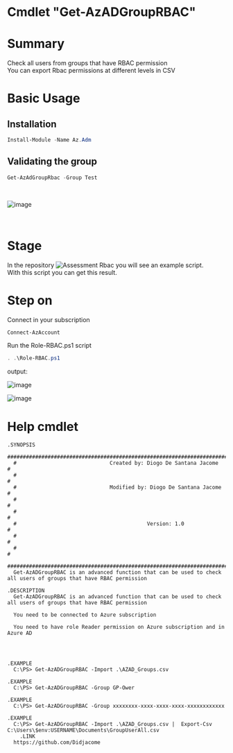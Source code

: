 # Cmdlet "Get-AzADGroupRBAC"

# Summary
Check all users from groups that have RBAC permission <br>
You can export Rbac permissions at different levels in CSV

# Basic Usage
## Installation

```powershell
Install-Module -Name Az.Adm
```
## Validating the group
```powershell
Get-AzAdGroupRbac -Group Test
```
<br>

![image](https://user-images.githubusercontent.com/83463639/158490268-47d96c7e-2123-476f-b758-e17f1cdf968b.png)

<br>

# Stage

In the repository ![Assessment Rbac](https://github.com/Didjacome/Modules.Azure/tree/main/script/Assessment-Rbac)  you will see an example script.
<br>
With this script you can get this result.

# Step on
Connect in your subscription
```powershell
Connect-AzAccount 
```


Run the Role-RBAC.ps1 script

```powershell
. .\Role-RBAC.ps1
```

output:

![image](https://user-images.githubusercontent.com/83463639/158035768-0b4dce52-bf0b-49ab-90e3-4e31ac00bd9c.png)


![image](https://user-images.githubusercontent.com/83463639/158035479-132067c2-5002-4aa7-b78a-003ff53baf99.png)




# Help cmdlet




      
    .SYNOPSIS
      #################################################################################################################
      #                              Created by: Diogo De Santana Jacome                                              #
      #                                                                                                               #
      #                              Modified by: Diogo De Santana Jacome                                             #
      #                                                                                                               #
      #                                                                                                               #
      #                                          Version: 1.0                                                         #
      #                                                                                                               #
      #                                                                                                               #
      #################################################################################################################   
      Get-AzADGroupRBAC is an advanced function that can be used to check all users of groups that have RBAC permission
    
    .DESCRIPTION
      Get-AzADGroupRBAC is an advanced function that can be used to check all users of groups that have RBAC permission

      You need to be connected to Azure subscription 

      You need to have role Reader permission on Azure subscription and in Azure AD



    
    .EXAMPLE
      C:\PS> Get-AzADGroupRBAC -Import .\AZAD_Groups.csv
				
    .EXAMPLE
      C:\PS> Get-AzADGroupRBAC -Group GP-Ower

    .EXAMPLE
      C:\PS> Get-AzADGroupRBAC -Group xxxxxxxx-xxxx-xxxx-xxxx-xxxxxxxxxxxx
    
    .EXAMPLE
      C:\PS> Get-AzADGroupRBAC -Import .\AZAD_Groups.csv |  Export-Csv C:\Users\$env:USERNAME\Documents\GroupUserAll.csv
		.LINK 
      https://github.com/Didjacome


	
        











